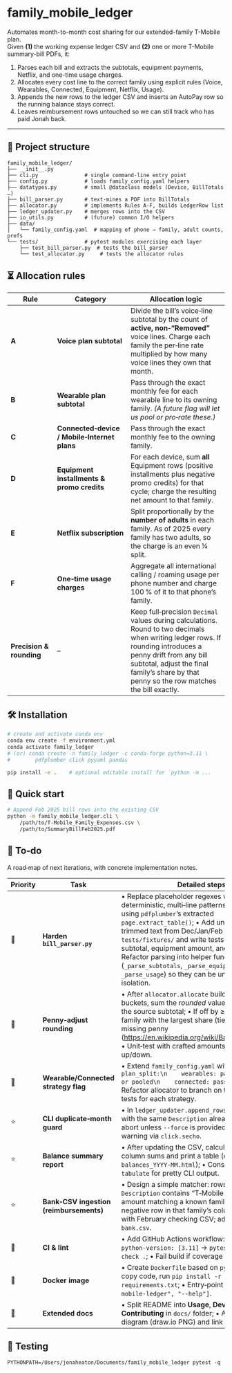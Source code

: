 # family_mobile_ledger

Automates month-to-month cost sharing for our extended-family T-Mobile plan.  
Given **(1)** the working expense ledger CSV and **(2)** one or more T-Mobile
summary-bill PDFs, it:

1. Parses each bill and extracts the subtotals, equipment payments, Netflix,
   and one-time usage charges.
2. Allocates every cost line to the correct family using explicit rules
   (Voice, Wearables, Connected, Equipment, Netflix, Usage).
3. Appends the new rows to the ledger CSV and inserts an AutoPay row so the
   running balance stays correct.
4. Leaves reimbursement rows untouched so we can still track who has paid
   Jonah back.

---

## 📁 Project structure

```text
family_mobile_ledger/
├── __init__.py
├── cli.py               # single command‐line entry point
├── config.py            # loads family_config.yaml helpers
├── datatypes.py         # small @dataclass models (Device, BillTotals …)
├── bill_parser.py       # text-mines a PDF into BillTotals
├── allocator.py         # implements Rules A-F, builds LedgerRow list
├── ledger_updater.py    # merges rows into the CSV
├── io_utils.py          # (future) common I/O helpers
├── data/
│   └── family_config.yaml  # mapping of phone → family, adult counts, prefs
└── tests/               # pytest modules exercising each layer
    ├── test_bill_parser.py  # tests the bill_parser
    └── test_allocator.py     # tests the allocator rules
```

## ⏳ Allocation rules

| Rule | Category | Allocation logic |
|------|----------|------------------|
| **A** | **Voice plan subtotal** | Divide the bill’s voice‑line subtotal by the count of **active, non‑“Removed”** voice lines. Charge each family the per‑line rate multiplied by how many voice lines they own that month. |
| **B** | **Wearable plan subtotal** | Pass through the exact monthly fee for each wearable line to its owning family. *(A future flag will let us pool or pro‑rate these.)* |
| **C** | **Connected‑device / Mobile‑Internet plans** | Pass through the exact monthly fee to the owning family. |
| **D** | **Equipment installments & promo credits** | For each device, sum **all** Equipment rows (positive installments plus negative promo credits) for that cycle; charge the resulting net amount to that family. |
| **E** | **Netflix subscription** | Split proportionally by the **number of adults** in each family. As of 2025 every family has two adults, so the charge is an even ¼ split. |
| **F** | **One‑time usage charges** | Aggregate all international calling / roaming usage per phone number and charge 100 % of it to that phone’s family. |
| **Precision & rounding** | – | Keep full‑precision `Decimal` values during calculations. Round to two decimals when writing ledger rows. If rounding introduces a penny drift from any bill subtotal, adjust the final family’s share by that penny so the row matches the bill exactly. |

## 🛠 Installation

```bash
# create and activate conda env
conda env create -f environment.yml
conda activate family_ledger
# (or) conda create -n family_ledger -c conda-forge python=3.11 \
#        pdfplumber click pyyaml pandas

pip install -e .    # optional editable install for `python -m ...
```

## 🚀 Quick start

```bash
# Append Feb 2025 bill rows into the existing CSV
python -m family_mobile_ledger.cli \
    /path/to/T-Mobile_Family_Expenses.csv \
    /path/to/SummaryBillFeb2025.pdf
```

## 🔧 To‑do

A road‑map of next iterations, with concrete implementation notes.

| Priority | Task | Detailed steps |
|----------|------|----------------|
| 🌟 | **Harden `bill_parser.py`** | • Replace placeholder regexes with deterministic, multi‑line patterns or table parsing using `pdfplumber`’s extracted `page.extract_table()`; • Add unit fixtures: save trimmed text from Dec/Jan/Feb 2025 bills in `tests/fixtures/` and write tests that assert each subtotal, equipment amount, and usage record; • Refactor parsing into helper functions (`_parse_subtotals`, `_parse_equipment`, `_parse_usage`) so they can be unit‑tested in isolation. |
| 🌟 | **Penny‑adjust rounding** | • After `allocator.allocate` builds per‑category buckets, sum the *rounded* values and compare to the source subtotal; • If off by ≥ ¥0.01, bump the family with the largest share (ties → JJ) by the missing penny (<https://en.wikipedia.org/wiki/Bankers_rounding>); • Unit‑test with crafted amounts that round .005 up/down. |
| 🌟 | **Wearable/Connected strategy flag** | • Extend `family_config.yaml` with;   ```yaml\n  plan_split:\n    wearables: pass_through  # or pooled\n    connected: pass_through\n  ```; • Refactor allocator to branch on that flag; • Add tests for each strategy. |
| ⭐ | **CLI duplicate‑month guard** | • In `ledger_updater.append_rows`, check if a row with the same `Description` already exists; if so, abort unless `--force` is provided; • Emit a colored warning via `click.secho`. |
| ⭐ | **Balance summary report** | • After updating the CSV, calculate per‑family column sums and print a table (or write `balances_YYYY‑MM.html`); • Consider using `tabulate` for pretty CLI output. |
| ⭐ | **Bank‑CSV ingestion (reimbursements)** | • Design a simple matcher: rows where `Description` contains “T‑Mobile Zelle” and an amount matching a known family share → create negative row in that family’s column; • Prototype with February checking CSV; add flag `--payments bank.csv`. |
| 🔹 | **CI & lint** | • Add GitHub Actions workflow: matrix on `python‑version: [3.11]` → `pytest -q` and `ruff check .`; • Fail build if coverage < 80 %. |
| 🔹 | **Docker image** | • Create `Dockerfile` based on `python:3.11-slim`, copy code, run `pip install -r requirements.txt`; • Entry‑point `CMD ["family-mobile-ledger", "--help"]`. |
| 🔹 | **Extended docs** | • Split README into **Usage**, **Developer guide**, **Contributing** in `docs/` folder; • Add architecture diagram (draw.io PNG) and link from README. |

## 🧪 Testing

```
PYTHONPATH=/Users/jonaheaton/Documents/family_mobile_ledger pytest -q
```